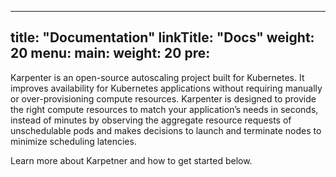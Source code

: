 
---
title: "Documentation"
linkTitle: "Docs"
weight: 20
menu:
  main:
    weight: 20
    pre: <i class='fas fa-book'></i>
---

Karpenter is an open-source autoscaling project built for Kubernetes. It improves availability for Kubernetes applications without requiring manually or over-provisioning compute resources. Karpenter is designed to provide the right compute resources to match your application’s needs in seconds, instead of minutes by observing the aggregate resource requests of unschedulable pods and makes decisions to launch and terminate nodes to minimize scheduling latencies.

Learn more about Karpetner and how to get started below.
